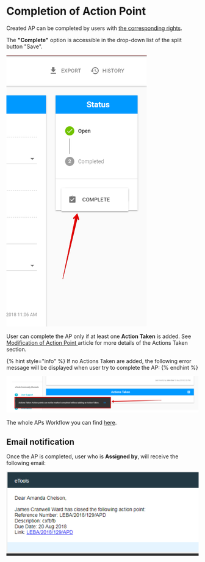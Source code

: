 # Completion of Action Point

Created AP can be completed by users with [the corresponding rights](../untitled/user-roles-and-permissions.md).

The **"Complete"** option is accessible in the drop-down list of the split button "Save".

![Complete option](../../.gitbook/assets/15%20%282%29.png)

User can complete the AP only if at least one **Action Taken** is added. See [Modification of Action Point ](created-opened-action-point.md)article for more details of the Actions Taken section. 

{% hint style="info" %}
If no Actions Taken are added, the following error message will be displayed when user try to complete the AP:
{% endhint %}

![](../../.gitbook/assets/35.png)

The whole APs Workflow you can find [here](../action-points-workflow.md).

## Email notification

Once the AP is completed, user who is **Assigned by**,  will receive the following email:

![Email of completed AP](../../.gitbook/assets/33.png)







